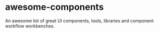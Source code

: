 # awesome-components
An awesome list of great UI components, tools, libraries and component workflow workbenches.
